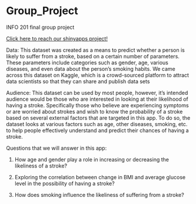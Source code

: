 # Group_Project
INFO 201 final group project 

[Click here to reach our shinyapps project!](https://ashade2-1942000.shinyapps.io/Final_Project_Stroke/)

Data: This dataset was created as a means to predict whether a person is likely to suffer from a stroke, based on a certain number of parameters. These parameters include categories such as gender, age, various diseases, and even data about the person’s smoking habits.
We came across this dataset on Kaggle, which is a crowd-sourced platform to attract data scientists so that they can share and publish data sets

Audience: This dataset can be used by most people, however, it’s intended audience would be those who are interested in looking at their likelihood of having a stroke. Specifically those who believe are experiencing symptoms or are worried about strokes and wish to know the probability of a stroke based on several external factors that are targeted in this app. To do so, the dataset looks at various factors such as age, other diseases, smoking, etc. to help people effectively understand and predict their chances of having a stroke.

Questions that we will answer in this app:

1. How age and gender play a role in increasing or decreasing the likeliness of a stroke?

2. Exploring the correlation between change in BMI and average glucose level in the possibility of having a stroke?

3. How does smoking influence the likeliness of suffering from a stroke?